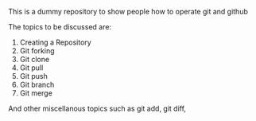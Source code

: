 This is a dummy repository to show people how to operate git and github

The topics to be discussed are:

1. Creating a Repository
2. Git forking
3. Git clone
4. Git pull 
5. Git push
6. Git branch
7. Git merge

And other miscellanous topics such as git add, git diff,
